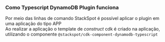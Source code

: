 ### Como Typescript DynamoDB Plugin funciona
Por meio das linhas de comando StackSpot é possível aplicar o plugin em uma aplicação do tipo APP  
Ao realizar a aplicação o template de _construct_ cdk é criado na aplicação, utilizando o componente `@stackspot/cdk-component-dynamodb-typescript`